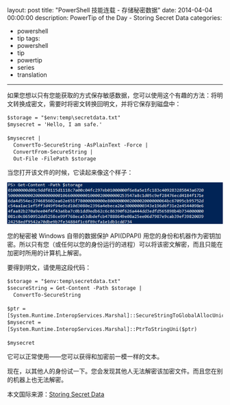 ﻿layout: post
title: "PowerShell 技能连载 - 存储秘密数据"
date: 2014-04-04 00:00:00
description: PowerTip of the Day - Storing Secret Data
categories:
- powershell
- tip
tags:
- powershell
- tip
- powertip
- series
- translation
---
如果您想以只有您能获取的方式保存敏感数据，您可以使用这个有趣的方法：将明文转换成密文，需要时将密文转换回明文，并将它保存到磁盘中：

    $storage = "$env:temp\secretdata.txt"
    $mysecret = 'Hello, I am safe.'
    
    $mysecret | 
      ConvertTo-SecureString -AsPlainText -Force |
      ConvertFrom-SecureString |
      Out-File -FilePath $storage

当您打开该文件的时候，它读起来像这个样子：

![](/img/2014-04-04-storing-secret-data-001.png)

您的秘密被 Windows 自带的数据保护 API(DPAPI) 用您的身份和机器作为密钥加密。所以只有您（或任何以您的身份运行的进程）可以将该密文解密，而且只能在加密时所用的计算机上解密。

要得到明文，请使用这段代码：

    $storage = "$env:temp\secretdata.txt"
    $secureString = Get-Content -Path $storage | 
      ConvertTo-SecureString
      
    $ptr = [System.Runtime.InteropServices.Marshal]::SecureStringToGlobalAllocUnicode($secureString)
    $mysecret = [System.Runtime.InteropServices.Marshal]::PtrToStringUni($ptr) 
    
    $mysecret 

它可以正常使用——您可以获得和加密前一模一样的文本。

现在，以其他人的身份试一下。您会发现其他人无法解密该加密文件。而且您在别的机器上也无法解密。

<!--more-->
本文国际来源：[Storing Secret Data](http://community.idera.com/powershell/powertips/b/tips/posts/storing-secret-data)
